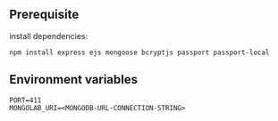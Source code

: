 ## Prerequisite
install dependencies:

```npm install express ejs mongoose bcryptjs passport passport-local ```

## Environment variables 
```
PORT=411
MONGOLAB_URI=<MONGODB-URL-CONNECTION-STRING>
```